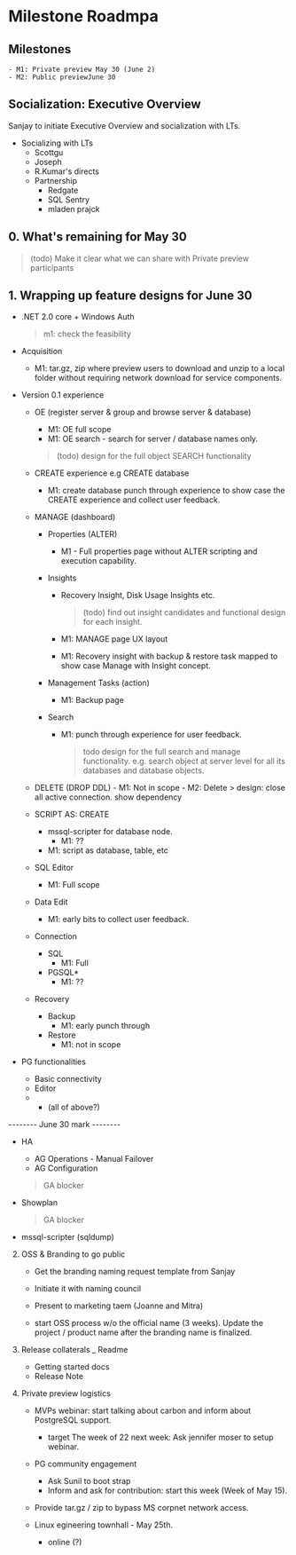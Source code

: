 # Milestone Roadmpa


## Milestones
    - M1: Private preview May 30 (June 2)
    - M2: Public previewJune 30

## Socialization: Executive Overview

Sanjay to initiate Executive Overview and socialization with LTs.

- Socializing with LTs
    - Scottgu
    - Joseph
    - R.Kumar's directs 
    - Partnership
        - Redgate
        - SQL Sentry
        - mladen prajck 

## 0. What's remaining for May 30

> (todo) Make it clear what we can share with Private preview participants

## 1. Wrapping up feature designs for June 30

- .NET 2.0 core + Windows Auth
    > m1: check the feasibility

- Acquisition
    - M1: tar.gz, zip where preview users to download and unzip to a local folder without requiring network download for service components.

- Version 0.1 experience
    - OE (register server & group and browse server & database)
        - M1: OE full scope 
        - M1: OE search - search for server / database names only. 

        > (todo) design for the full object SEARCH functionality 

    - CREATE experience e.g CREATE database
        - M1: create database punch through experience to show case the CREATE experience and collect user feedback.
    
    - MANAGE (dashboard)
        - Properties (ALTER)
            - M1 - Full properties page without ALTER scripting and execution capability.
        
        - Insights
            - Recovery Insight, Disk Usage Insights etc.
                > (todo) find out insight candidates and functional design for each insight.

            - M1: MANAGE page UX layout 
            - M1: Recovery insight with backup & restore task mapped to show case Manage with Insight concept.

        - Management Tasks (action)
            - M1: Backup page

        - Search
            - M1: punch through experience for user feedback.
                > todo design for the full search and manage functionality. e.g. search object at server level for all its databases and database objects.

    - DELETE (DROP DDL)
            - M1: Not in scope
            - M2: Delete 
                > design: close all active connection. show dependency

    - SCRIPT AS: CREATE
        - mssql-scripter for database node.
            - M1: ??
        - M1: script as database, table, etc
        
    - SQL Editor
        - M1: Full scope

    - Data Edit
        - M1: early bits to collect user feedback.

    - Connection
        - SQL
            - M1: Full
        - PGSQL*
            - M1: ??
        
    - Recovery
        - Backup
            - M1: early punch through
        - Restore
            - M1: not in scope

- PG functionalities
    - Basic connectivity
    - Editor
    - * (all of above?)

-------- June 30 mark --------
- HA
    - AG Operations - Manual Failover
    - AG Configuration
    > GA blocker

- Showplan
    > GA blocker

- mssql-scripter (sqldump)


2. OSS & Branding to go public

    - Get the branding naming request template from Sanjay 
    - Initiate it with naming council
    - Present to marketing taem (Joanne and Mitra)

    - start OSS process w/o the official name (3 weeks). Update the project / product name after the branding name is finalized.

3. Release collaterals 
    _ Readme
    - Getting started docs 
    - Release Note

4. Private preview logistics
    - MVPs webinar: start talking about carbon and inform about PostgreSQL support.

        - target The week of 22 next week: Ask jennifer moser to setup webinar.

    - PG community engagement
        - Ask Sunil to boot strap
        - Inform and ask for contribution:  start this week (Week of May 15).

    - Provide tar.gz / zip to bypass MS corpnet network access.

    - Linux egineering townhall - May 25th.
        - online (?)

